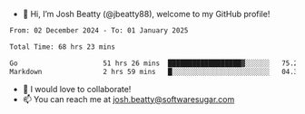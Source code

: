 - 👋 Hi, I’m Josh Beatty (@jbeatty88), welcome to my GitHub profile!

<!--START_SECTION:waka-->

```txt
From: 02 December 2024 - To: 01 January 2025

Total Time: 68 hrs 23 mins

Go                     51 hrs 26 mins  ██████████████████▓░░░░░░   75.22 %
Markdown               2 hrs 59 mins   █░░░░░░░░░░░░░░░░░░░░░░░░   04.37 %
```

<!--END_SECTION:waka-->

- 💞️ I would love to collaborate!
- 📫 You can reach me at josh.beatty@softwaresugar.com

<!---
jbeatty88/jbeatty88 is a ✨ special ✨ repository because its `README.md` (this file) appears on your GitHub profile.
You can click the Preview link to take a look at your changes.
--->
